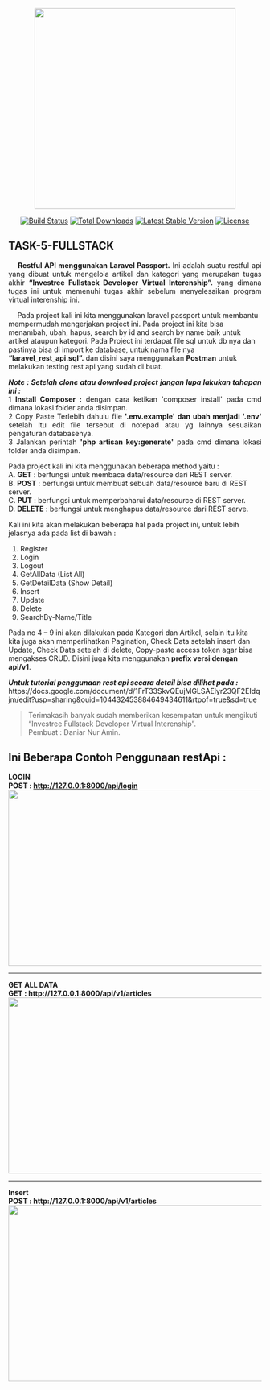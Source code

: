 <p align="center"><a href="https://laravel.com" target="_blank"><img src="https://raw.githubusercontent.com/laravel/art/master/logo-lockup/5%20SVG/2%20CMYK/1%20Full%20Color/laravel-logolockup-cmyk-red.svg" width="400"></a></p>

<p align="center">
<a href="https://travis-ci.org/laravel/framework"><img src="https://travis-ci.org/laravel/framework.svg" alt="Build Status"></a>
<a href="https://packagist.org/packages/laravel/framework"><img src="https://img.shields.io/packagist/dt/laravel/framework" alt="Total Downloads"></a>
<a href="https://packagist.org/packages/laravel/framework"><img src="https://img.shields.io/packagist/v/laravel/framework" alt="Latest Stable Version"></a>
<a href="https://packagist.org/packages/laravel/framework"><img src="https://img.shields.io/packagist/l/laravel/framework" alt="License"></a>
</p>

## TASK-5-FULLSTACK
<p align="justify">
&emsp; <b>Restful API menggunakan Laravel Passport.</b>
Ini adalah suatu restful api yang dibuat untuk mengelola artikel dan kategori yang merupakan tugas akhir <b>“Investree Fullstack Developer Virtual Interenship”.</b> yang dimana tugas ini untuk memenuhi tugas akhir sebelum menyelesaikan program virtual interenship ini.

&emsp; Pada project kali ini kita menggunakan laravel passport untuk membantu mempermudah mengerjakan project ini. Pada project ini kita bisa menambah, ubah, hapus, search by id and search by name baik untuk artikel ataupun kategori. Pada Project ini terdapat file sql untuk db nya dan pastinya bisa di import ke database, untuk nama file nya <b>“laravel_rest_api.sql”.</b> dan disini saya menggunakan <b>Postman</b> untuk melakukan testing rest api yang sudah di buat.
</p>

<p align="justify">
<b><i>Note : Setelah clone atau download project jangan lupa lakukan tahapan ini :</i></b><br>
1 <b>Install Composer :</b> dengan cara ketikan 'composer install' pada cmd dimana lokasi folder anda disimpan.<br>
2 Copy Paste Terlebih dahulu file <b>'.env.example' dan ubah menjadi '.env'</b> setelah itu edit file tersebut di notepad atau yg lainnya sesuaikan pengaturan databasenya.<br>
3 Jalankan perintah <b>'php artisan key:generate'</b> pada cmd dimana lokasi folder anda disimpan.
</p>

Pada project kali ini kita menggunakan beberapa method yaitu :<br>
A.	<b>GET</b> : berfungsi untuk membaca data/resource dari REST server.<br>
B.	<b>POST</b> : berfungsi untuk membuat sebuah data/resource baru di REST server.<br>
C.	<b>PUT</b> : berfungsi untuk memperbaharui data/resource di REST server.<br>
D.	<b>DELETE</b> : berfungsi untuk menghapus data/resource dari REST serve.<br>

Kali ini kita akan melakukan beberapa hal pada project ini, untuk lebih jelasnya ada pada list di bawah : <br>
1.	Register <br>
2.	Login <br>
3.	Logout <br>
4.	GetAllData (List All) <br>
5.	GetDetailData (Show Detail) <br>
6.	Insert <br>
7.	Update <br>
8.	Delete <br>
9.	SearchBy-Name/Title <br>

Pada no 4 – 9 ini akan dilakukan pada Kategori dan Artikel, selain itu kita kita juga akan memperlihatkan Pagination, Check Data setelah insert dan Update, Check Data setelah di delete, Copy-paste access token agar bisa mengakses CRUD. Disini juga kita menggunakan <b>prefix versi dengan api/v1</b>.

<p align="justify">
<b><i>Untuk tutorial penggunaan rest api secara detail bisa dilihat pada :</i></b><br>
https://docs.google.com/document/d/1FrT33SkvQEujMGLSAElyr23QF2EIdqjm/edit?usp=sharing&ouid=104432453884649434611&rtpof=true&sd=true
</p>

> Terimakasih banyak sudah memberikan kesempatan untuk mengikuti “Investree Fullstack Developer Virtual Interenship”. <br>
> Pembuat : Daniar Nur Amin.


## Ini Beberapa Contoh Penggunaan restApi :
<b>LOGIN</b><br>
<b>POST : http://127.0.0.1:8000/api/login<b><br>
<kbd><img src="https://user-images.githubusercontent.com/81208093/179658708-8440addf-73d2-488d-b8d8-a1ee46a83924.PNG" width="600" height="350"></kbd>
<br>
    
<hr>
<b>GET ALL DATA</b><br>
<b>GET : http://127.0.0.1:8000/api/v1/articles<b><br>
<kbd><img src="https://user-images.githubusercontent.com/81208093/179658924-a254ffd0-ef89-4e58-94ba-6dbbbcca4a08.PNG" width="600" height="350"></kbd>
<br>
    
<hr>
<b>Insert</b><br>
<b>POST : http://127.0.0.1:8000/api/v1/articles<b><br>
<kbd><img src="https://user-images.githubusercontent.com/81208093/179659678-5d2e3f69-e8aa-4e4d-a60e-01039b19b5d7.PNG" width="600" height="350"></kbd>
<br>
